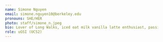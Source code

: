 ```yaml
---
name: Simone Nguyen
email: simone.nguyen10@berkeley.edu
pronouns: SHE/HER
photo: staff/simone_n.jpeg
bio: Lover of Long Walks, iced oat milk vanilla latte enthusiast, passionate about using data science to analyze our carceral system! I'm excited to meet you all! 
role: uGSI (UCS2)
---
```

